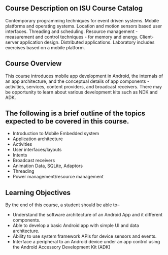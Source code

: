 ## Course Description on ISU Course Catalog
Contemporary programming techniques for event driven systems. Mobile platforms and operating systems. Location and motion sensors based user interfaces. Threading and scheduling. Resource management - measurement and control techniques - for memory and energy. Client-server application design. Distributed applications. Laboratory includes exercises based on a mobile platform. 

## Course Overview 
This course introduces mobile app development in Android, the internals of an app architecture, and the conceptual details of app components - activities, services, content providers, and broadcast receivers. There may be opportunity to learn about various development kits such as NDK and ADK. 

## The following is a brief outline of the topics expected to be covered in this course. 
- Introduction to Mobile Embedded system 
- Application architecture
- Activities 
- User interfaces/layouts 
- Intents 
- Broadcast receivers 
- Animation Data, SQLite, Adaptors 
- Threading 
- Power management/resource management 


## Learning Objectives 
By the end of this course, a student should be able to– 
- Understand the software architecture of an Android App and it different components.
- Able to develop a basic Android app with simple UI and data architecture. 
- Ability to use system framework APIs for device sensors and events. 
- Interface a peripheral to an Android device under an app control using the Android Accessory Development Kit (ADK)
